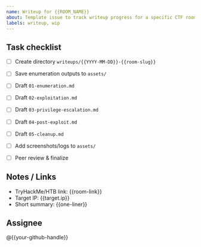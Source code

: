 ```yaml
---
name: Writeup for {{ROOM_NAME}}
about: Template issue to track writeup progress for a specific CTF room
labels: writeup, wip
---
```



## Task checklist
- [ ] Create directory `writeups/{{YYYY-MM-DD}}-{{room-slug}}`
- [ ] Save enumeration outputs to `assets/`
- [ ] Draft `01-enumeration.md`
- [ ] Draft `02-exploitation.md`
- [ ] Draft `03-privilege-escalation.md`
- [ ] Draft `04-post-exploit.md`
- [ ] Draft `05-cleanup.md`
- [ ] Add screenshots/logs to `assets/`
- [ ] Peer review & finalize


## Notes / Links
- TryHackMe/HTB link: {{room-link}}
- Target IP: {{target.ip}}
- Short summary: {{one-liner}}


## Assignee
@{{your-github-handle}}
